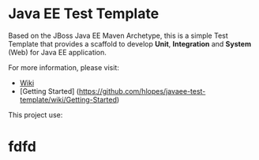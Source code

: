 # Java EE Test Template

Based on the JBoss Java EE Maven Archetype, this is a simple Test Template that provides a scaffold to develop **Unit**, **Integration** and **System** (Web) for Java EE application.

For more information, please visit:

* [Wiki](https://github.com/hlopes/javaee-test-template/wiki)
* [Getting Started] (https://github.com/hlopes/javaee-test-template/wiki/Getting-Started)

This project use:

# fdfd
